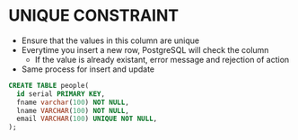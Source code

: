 # UNIQUE CONSTRAINT

- Ensure that the values in this column are unique
- Everytime you insert a new row, PostgreSQL will check the column
  - If the value is already existant, error message and rejection of action
- Same process for insert and update

```sql
CREATE TABLE people(
  id serial PRIMARY KEY,
  fname varchar(100) NOT NULL,
  lname VARCHAR(100) NOT NULL,
  email VARCHAR(100) UNIQUE NOT NULL,
);
```
